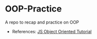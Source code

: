 # OOP-Practice

A repo to recap and practice on OOP

- References:
[JS Object Oriented Tutorial](https://www.youtube.com/watch?v=4l3bTDlT6ZI&list=PL4cUxeGkcC9i5yvDkJgt60vNVWffpblB7&index=1&pbjreload=10)
